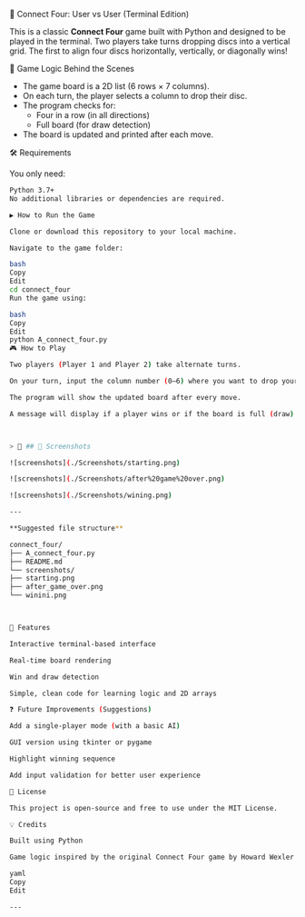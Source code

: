 🎯 Connect Four: User vs User (Terminal Edition)

This is a classic **Connect Four** game built with Python and designed to be played in the terminal. Two players take turns dropping discs into a vertical grid. The first to align four discs horizontally, vertically, or diagonally wins!

🧠 Game Logic Behind the Scenes

- The game board is a 2D list (6 rows × 7 columns).
- On each turn, the player selects a column to drop their disc.
- The program checks for:
  - Four in a row (in all directions)
  - Full board (for draw detection)
- The board is updated and printed after each move.

🛠️ Requirements

You only need:

```bash
Python 3.7+
No additional libraries or dependencies are required.

▶️ How to Run the Game

Clone or download this repository to your local machine.

Navigate to the game folder:

bash
Copy
Edit
cd connect_four
Run the game using:

bash
Copy
Edit
python A_connect_four.py
🎮 How to Play

Two players (Player 1 and Player 2) take alternate turns.

On your turn, input the column number (0–6) where you want to drop your disc.

The program will show the updated board after every move.

A message will display if a player wins or if the board is full (draw).



> 🧩 ## 📸 Screenshots

![screenshots](./Screenshots/starting.png)

![screenshots](./Screenshots/after%20game%20over.png)

![screenshots](./Screenshots/wining.png)

---

**Suggested file structure**

connect_four/
├── A_connect_four.py
├── README.md
└── screenshots/
├── starting.png
├── after_game_over.png
└── winini.png



🚀 Features

Interactive terminal-based interface

Real-time board rendering

Win and draw detection

Simple, clean code for learning logic and 2D arrays

❓ Future Improvements (Suggestions)

Add a single-player mode (with a basic AI)

GUI version using tkinter or pygame

Highlight winning sequence

Add input validation for better user experience

📜 License

This project is open-source and free to use under the MIT License.

💡 Credits

Built using Python

Game logic inspired by the original Connect Four game by Howard Wexler and Ned Strongin

yaml
Copy
Edit

---


